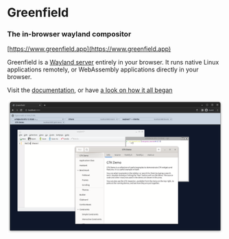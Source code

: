 Greenfield
==
### The in-browser wayland compositor
[https://www.greenfield.app](https://www.greenfield.app)

Greenfield is a [Wayland server](https://en.wikipedia.org/wiki/Wayland_%28display_server_protocol%29) entirely in your browser. It runs native Linux applications remotely,
or WebAssembly applications directly in your browser.

Visit the [documentation](http://udev.be/greenfield), or have [a look on how it all began](https://wayouttheresoftware.blogspot.com/2023/07/some-history-about-greenfield.html)

![img_3.png](docs/pages/getting_started/img_3.png)
